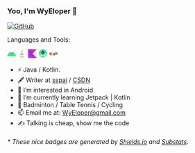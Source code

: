 
<!--
### Hi there 👋
**WyEloper/WyEloper** is a ✨ _special_ ✨ repository because its `README.md` (this file) appears on your GitHub profile.

Here are some ideas to get you started:

- 🔭 I’m currently working on ...
- 🌱 I’m currently learning ...
- 👯 I’m looking to collaborate on ...
- 🤔 I’m looking for help with ...
- 💬 Ask me about ...
- 📫 How to reach me: ...
- 😄 Pronouns: ...
- ⚡ Fun fact: ...
-->

### Yoo, I'm WyEloper 👋

[![GitHub](https://img.shields.io/badge/dynamic/json?logo=github&label=GitHub&labelColor=495867&color=495867&query=%24.data.totalSubs&url=https%3A%2F%2Fapi.spencerwoo.com%2Fsubstats%2F%3Fsource%3Dgithub%26queryKey%3Dhayschan&style=flat-square)](https://github.com/WyEloper)

Languages and Tools:    

<code><img height="20" src="https://github.com/github/explore/blob/main/topics/android/android.png?raw=true" alt="android"></code>
<code><img height="20" src="https://github.com/github/explore/blob/main/topics/java/java.png?raw=true" alt="java"></code>
<code><img height="20" src="https://github.com/github/explore/blob/main/topics/kotlin/kotlin.png?raw=true" alt="kotlin"></code>
<code><img height="20" src="https://github.com/github/explore/blob/main/topics/android-studio/android-studio.png?raw=true" alt="android-studio"></code>
<code><img height="20" src="https://raw.githubusercontent.com/github/explore/80688e429a7d4ef2fca1e82350fe8e3517d3494d/topics/git/git.png" alt="git"></code>
<!-- https://github.com/github/explore/blob/main/topics/git/git.png?raw=true -->

- ⚡ Java / Kotlin.
- 🖋 Writer at [sspai](https://sspai.com/u/hvvlsjqb/updates) / [CSDN](https://blog.csdn.net/Stunner_W?type=blog) 
- 👀 I’m interested in Android
- 🌱 I’m currently learning Jetpack | Kotlin
- 🏃 Badminton / Table Tennis / Cycling
- 📫 Email me at: WyEloper@gmail.com
- ✍️ Talking is cheap, show me the code

<!-- [![我的 GitHub 数据](https://github-readme-stats.vercel.app/api?username=WyEloper)]()    --> 
<!-- [![Github stats](https://github-readme-stats.vercel.app/api?username=WyEloper&show_icons=true&include_all_commits=true)](https://github.com/WyEloper/github-readme-stats)   -->
<!-- [![Top Langs](https://github-readme-stats.vercel.app/api/top-langs/?username=WyEloper&layout=compact)](https://github.com/WyEloper/github-readme-stats)   -->
<!-- ![ReadMe Card](https://github-readme-stats.vercel.app/api/pin/?username=WyEloper&repo=WyEloper)   -->

<h6>* These nice badges are generated by <a href="https://shields.io/">Shields.io</a> and <a href="https://github.com/spencerwooo/Substats">Substats</a>.</h6>
